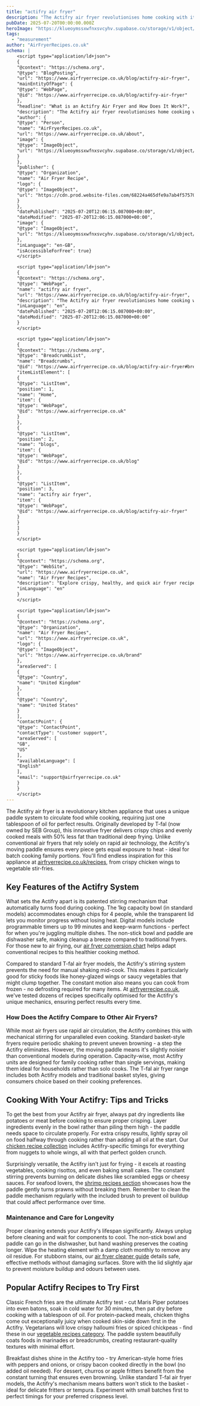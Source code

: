 ```yaml
---
title: "actifry air fryer"
description: "The Actifry air fryer revolutionises home cooking with its unique paddle system for even frying. Unlike traditional deep frying, it uses just a spoonful of oil for crispier, healthier results. Perfect for chips, meats and veggies, it's a game-changer for quick meals."
pubDate: 2025-07-20T00:00:00.000Z
heroImage: "https://klueoymssxwfnxsvcyhv.supabase.co/storage/v1/object/public/Shmucket/actifry-air-fryer.png"
tags:
  - "measurement"
author: "AirFryerRecipes.co.uk"
schema: |
    <script type="application/ld+json">
    {
    "@context": "https://schema.org",
    "@type": "BlogPosting",
    "url": "https://www.airfryerrecipe.co.uk/blog/actifry-air-fryer",
    "mainEntityOfPage": {
    "@type": "WebPage",
    "@id": "https://www.airfryerrecipe.co.uk/blog/actifry-air-fryer"
    },
    "headline": "What is an Actifry Air Fryer and How Does It Work?",
    "description": "The Actifry air fryer revolutionises home cooking with its unique paddle system for even frying. Unlike traditional deep frying, it uses just a spoonful of oil for crispier, healthier results. Perfect for chips, meats and veggies, it's a game-changer for quick meals.",
    "author": {
    "@type": "Person",
    "name": "AirFryerRecipes.co.uk",
    "url": "https://www.airfryerrecipe.co.uk/about",
    "image": {
    "@type": "ImageObject",
    "url": "https://klueoymssxwfnxsvcyhv.supabase.co/storage/v1/object/public/Shmucket/Me.jpg"
    }
    },
    "publisher": {
    "@type": "Organization",
    "name": "Air Fryer Recipe",
    "logo": {
    "@type": "ImageObject",
    "url": "https://cdn.prod.website-files.com/68224a465dfe9a7ab4f57570/6844191451a8b2f1e37e63cc_Untitled%20design%20-%202025-06-05T205644.948%20(1).png"
    }
    },
    "datePublished": "2025-07-20T12:06:15.087000+00:00",
    "dateModified": "2025-07-20T12:06:15.087000+00:00",
    "image": {
    "@type": "ImageObject",
    "url": "https://klueoymssxwfnxsvcyhv.supabase.co/storage/v1/object/public/Shmucket/actifry-air-fryer.png"
    },
    "inLanguage": "en-GB",
    "isAccessibleForFree": true}
    </script>

    <script type="application/ld+json">
    {
    "@context": "https://schema.org",
    "@type": "WebPage",
    "name": "actifry air fryer",
    "url": "https://www.airfryerrecipe.co.uk/blog/actifry-air-fryer",
    "description": "The Actifry air fryer revolutionises home cooking with its unique paddle system for even frying. Unlike traditional deep frying, it uses just a spoonful of oil for crispier, healthier results. Perfect for chips, meats and veggies, it's a game-changer for quick meals.",
    "inLanguage": "en",
    "datePublished": "2025-07-20T12:06:15.087000+00:00",
    "dateModified": "2025-07-20T12:06:15.087000+00:00"
    }
    </script>

    <script type="application/ld+json">
    {
    "@context": "https://schema.org",
    "@type": "BreadcrumbList",
    "name": "Breadcrumbs",
    "@id": "https://www.airfryerrecipe.co.uk/blog/actifry-air-fryer#breadcrumbs",
    "itemListElement": [
    {
    "@type": "ListItem",
    "position": 1,
    "name": "Home",
    "item": {
    "@type": "WebPage",
    "@id": "https://www.airfryerrecipe.co.uk"
    }
    },
    {
    "@type": "ListItem",
    "position": 2,
    "name": "blogs",
    "item": {
    "@type": "WebPage",
    "@id": "https://www.airfryerrecipe.co.uk/blog"
    }
    },
    {
    "@type": "ListItem",
    "position": 3,
    "name": "actifry air fryer",
    "item": {
    "@type": "WebPage",
    "@id": "https://www.airfryerrecipe.co.uk/blog/actifry-air-fryer"
    }
    }
    ]
    }
    </script>

    <script type="application/ld+json">
    {
    "@context": "https://schema.org",
    "@type": "WebSite",
    "url": "https://www.airfryerrecipe.co.uk",
    "name": "Air Fryer Recipes",
    "description": "Explore crispy, healthy, and quick air fryer recipes from around the world. Perfect for everyday meals.",
    "inLanguage": "en"
    }
    </script>

    <script type="application/ld+json">
    {
    "@context": "https://schema.org",
    "@type": "Organization",
    "name": "Air Fryer Recipes",
    "url": "https://www.airfryerrecipe.co.uk",
    "logo": {
    "@type": "ImageObject",
    "url": "https://www.airfryerrecipe.co.uk/brand"
    },
    "areaServed": [
    {
    "@type": "Country",
    "name": "United Kingdom"
    },
    {
    "@type": "Country",
    "name": "United States"
    }
    ],
    "contactPoint": {
    "@type": "ContactPoint",
    "contactType": "customer support",
    "areaServed": [
    "GB",
    "US"
    ],
    "availableLanguage": [
    "English"
    ],
    "email": "support@airfryerrecipe.co.uk"
    }
    }
    </script>
---
```


<p id="">The Actifry air fryer is a revolutionary kitchen appliance that uses a unique paddle system to circulate food while cooking, requiring just one tablespoon of oil for perfect results. Originally developed by T-fal (now owned by SEB Group), this innovative fryer delivers crispy chips and evenly cooked meals with 50% less fat than traditional deep frying. Unlike conventional air fryers that rely solely on rapid air technology, the Actifry's moving paddle ensures every piece gets equal exposure to heat - ideal for batch cooking family portions. You'll find endless inspiration for this appliance at <a href="https://www.airfryerrecipe.co.uk/recipes" id="">airfryerrecipe.co.uk/recipes</a>, from crispy chicken wings to vegetable stir-fries.</p><h2 id="">Key Features of the Actifry System</h2><p id="">What sets the Actifry apart is its patented stirring mechanism that automatically turns food during cooking. The 1kg capacity bowl (in standard models) accommodates enough chips for 4 people, while the transparent lid lets you monitor progress without losing heat. Digital models include programmable timers up to 99 minutes and keep-warm functions - perfect for when you're juggling multiple dishes. The non-stick bowl and paddle are dishwasher safe, making cleanup a breeze compared to traditional fryers. For those new to air frying, our <a href="https://www.airfryerrecipe.co.uk/air-fryer-conversion-chart" id="">air fryer conversion chart</a> helps adapt conventional recipes to this healthier cooking method.</p><p id="">Compared to standard T-fal air fryer models, the Actifry's stirring system prevents the need for manual shaking mid-cook. This makes it particularly good for sticky foods like honey-glazed wings or saucy vegetables that might clump together. The constant motion also means you can cook from frozen - no defrosting required for many items. At <a href="https://www.airfryerrecipe.co.uk" id="">airfryerrecipe.co.uk</a>, we've tested dozens of recipes specifically optimised for the Actifry's unique mechanics, ensuring perfect results every time.</p><h3 id="">How Does the Actifry Compare to Other Air Fryers?</h3><p id="">While most air fryers use rapid air circulation, the Actifry combines this with mechanical stirring for unparalleled even cooking. Standard basket-style fryers require periodic shaking to prevent uneven browning - a step the Actifry eliminates. However, the moving paddle means it's slightly noisier than conventional models during operation. Capacity-wise, most Actifry units are designed for family cooking rather than single servings, making them ideal for households rather than solo cooks. The T-fal air fryer range includes both Actifry models and traditional basket styles, giving consumers choice based on their cooking preferences.</p><h2 id="">Cooking With Your Actifry: Tips and Tricks</h2><p id="">To get the best from your Actifry air fryer, always pat dry ingredients like potatoes or meat before cooking to ensure proper crisping. Layer ingredients evenly in the bowl rather than piling them high - the paddle needs space to circulate properly. For extra crispy results, lightly spray oil on food halfway through cooking rather than adding all oil at the start. Our <a href="https://www.airfryerrecipe.co.uk/recipe-category/chicken" id="">chicken recipe collection</a> includes Actifry-specific timings for everything from nuggets to whole wings, all with that perfect golden crunch.</p><p id="">Surprisingly versatile, the Actifry isn't just for frying - it excels at roasting vegetables, cooking risottos, and even baking small cakes. The constant stirring prevents burning on delicate dishes like scrambled eggs or cheesy sauces. For seafood lovers, the <a href="https://www.airfryerrecipe.co.uk/recipe-category/shrimp" id="">shrimp recipes section</a> showcases how the paddle gently turns prawns without breaking them. Remember to clean the paddle mechanism regularly with the included brush to prevent oil buildup that could affect performance over time.</p><h3 id="">Maintenance and Care for Longevity</h3><p id="">Proper cleaning extends your Actifry's lifespan significantly. Always unplug before cleaning and wait for components to cool. The non-stick bowl and paddle can go in the dishwasher, but hand washing preserves the coating longer. Wipe the heating element with a damp cloth monthly to remove any oil residue. For stubborn stains, our <a href="https://www.airfryerrecipe.co.uk/air-fryer-cleaner" id="">air fryer cleaner guide</a> details safe, effective methods without damaging surfaces. Store with the lid slightly ajar to prevent moisture buildup and odours between uses.</p><h2 id="">Popular Actifry Recipes to Try First</h2><p id="">Classic French fries are the ultimate Actifry test - cut Maris Piper potatoes into even batons, soak in cold water for 30 minutes, then pat dry before cooking with a tablespoon of oil. For protein-packed meals, chicken thighs come out exceptionally juicy when cooked skin-side down first in the Actifry. Vegetarians will love crispy halloumi fries or spiced chickpeas - find these in our <a href="https://www.airfryerrecipe.co.uk/recipe-category/vegetables" id="">vegetable recipes category</a>. The paddle system beautifully coats foods in marinades or breadcrumbs, creating restaurant-quality textures with minimal effort.</p><p id="">Breakfast dishes shine in the Actifry too - try American-style home fries with peppers and onions, or crispy bacon cooked directly in the bowl (no added oil needed). For dessert, churros or apple fritters benefit from the constant turning that ensures even browning. Unlike standard T-fal air fryer models, the Actifry's mechanism means batters won't stick to the basket - ideal for delicate fritters or tempura. Experiment with small batches first to perfect timings for your preferred crispness level.</p>
